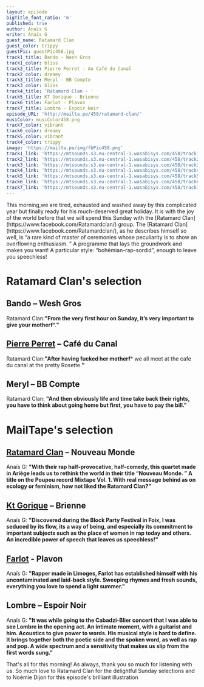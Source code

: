```yaml
---
layout: episode
bigTitle_font_ratio: '6'
published: true
author: Anaïs G
writer: Anaïs G
guest_name: Ratamard Clan
guest_color: trippy
guestPic: guestPic458.jpg
track1_title: Bando - Wesh Gros
track1_color: bliss
track2_title: Pierre Perret - Au Café du Canal
track2_color: dreamy
track3_title: Meryl - BB Compte
track3_color: bliss
track4_title: 'Ratamard Clan - '
track5_title: KT Gorique - Brienne
track6_title: Farlot - Plavon
track7_title: Lombre - Espoir Noir
episode_URL: 'http://mailta.pe/458/ratamard-clan/'
musiColor: musiColor458.png
track7_color: vibrant
track6_color: dreamy
track5_color: vibrant
track4_color: trippy
image: 'https://mailta.pe/img/fbPic458.png'
track1_link: 'https://mtsounds.s3.eu-central-1.wasabisys.com/458/track1.mp3'
track2_link: 'https://mtsounds.s3.eu-central-1.wasabisys.com/458/track2.mp3'
track3_link: 'https://mtsounds.s3.eu-central-1.wasabisys.com/458/track3.mp3'
track4_link: 'https://mtsounds.s3.eu-central-1.wasabisys.com/458/track4.mp3'
track5_link: 'https://mtsounds.s3.eu-central-1.wasabisys.com/458/track5.mp3'
track6_link: 'https://mtsounds.s3.eu-central-1.wasabisys.com/458/track6.mp3'
track7_link: 'https://mtsounds.s3.eu-central-1.wasabisys.com/458/track7.mp3'
---
```


<p id="introduction">This morning,we are tired, exhausted and washed away by this complicated year but finally ready for his much-deserved great holiday. It is with the joy of the world before that we will spend this Sunday with the [Ratamard Clan](https://www.facebook.com/Ratamardclan/) group. 
The [Ratamard Clan](https://www.facebook.com/Ratamardclan/), as he describes himself so well, is “a rare kind of master of ceremonies whose peculiarity is to show an overflowing enthusiasm. ” A programme that lays the groundwork and makes you want! A particular style: “bohémian-rap-sordid”, enough to leave you speechless!
</p>

# Ratamard Clan's selection

## Bando – Wesh Gros
Ratamard Clan:**"**From the very first hour on Sunday, it’s very important to give your motherf*****.**"**

## [Pierre Perret](https://fr.wikipedia.org/wiki/Pierre_Perret)  – Café du Canal
Ratamard Clan:**"**After having fucked her motherf***** we all meet at the cafe du canal at the pretty Rosette.**"**

## Meryl  – BB Compte
Ratamard Clan: **"**And then obviously life and time take back their rights, you have to think about going home but first, you have to pay the bill.**"**


# MailTape's selection

## [Ratamard Clan](https://www.facebook.com/Ratamardclan/) – Nouveau Monde
Anaïs G: **"**With their rap half-provocative, half-comedy, this quartet made in Ariège leads us to rethink the world in their title “Nouveau Monde. ” A title on the Poupou record Mixtape Vol. 1. With real message behind as on ecology or feminism, how not liked the Ratamard Clan?**"**

## [Kt Gorique](https://www.facebook.com/ktgoriquecouteausuisse) – Brienne
Anaïs G: **"**Discovered during the Block Party Festival in Foix, I was seduced by its flow, its a way of being, and especially its commitment to important subjects such as the place of women in rap today and others. An incredible power of speech that leaves us speechless!**"**

## [Farlot](https://www.facebook.com/P0LH0ES) - Plavon
Anaïs G: **"**Rapper made in Limoges, Farlot has established himself with his uncontaminated and laid-back style. Sweeping rhymes and fresh sounds, everything you love to spend a light summer.**"**

## Lombre – Espoir Noir
Anaïs G: **"**It was while going to the Cabadzi-Blier concert that I was able to see Lombre in the opening act. An intimate moment, with a guitarist and him. Acoustics to give power to words. His musical style is hard to define. It brings together both the poetic side and the spoken word, as well as rap and pop. A wide spectrum and a sensitivity that makes us slip from the first words sung.**"** 

<p id="outroduction"> That's all for this morning! As always, thank you so much for listening with us. So much love to Ratamard Clan for the delightful Sunday selections and to Noèmie Dijon for this episode's brilliant illustration </p>
